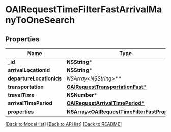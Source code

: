 # OAIRequestTimeFilterFastArrivalManyToOneSearch

## Properties
Name | Type | Description | Notes
------------ | ------------- | ------------- | -------------
**_id** | **NSString*** |  | 
**arrivalLocationId** | **NSString*** |  | 
**departureLocationIds** | **NSArray&lt;NSString*&gt;*** |  | 
**transportation** | [**OAIRequestTransportationFast***](OAIRequestTransportationFast.md) |  | 
**travelTime** | **NSNumber*** |  | 
**arrivalTimePeriod** | [**OAIRequestArrivalTimePeriod***](OAIRequestArrivalTimePeriod.md) |  | 
**properties** | [**NSArray&lt;OAIRequestTimeFilterFastProperty&gt;***](OAIRequestTimeFilterFastProperty.md) |  | 

[[Back to Model list]](../README.md#documentation-for-models) [[Back to API list]](../README.md#documentation-for-api-endpoints) [[Back to README]](../README.md)


